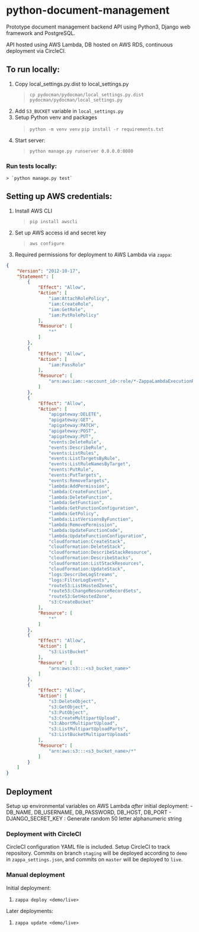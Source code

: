 # python-document-management

Prototype document management backend API using Python3, Django web framework and PostgreSQL.

API hosted using AWS Lambda, DB hosted on AWS RDS, continuous deployment via CircleCI.

## To run locally:

1. Copy local_settings.py.dist to local_settings.py
    > `cp pydocman/pydocman/local_settings.py.dist pydocman/pydocman/local_settings.py`
2. Add `S3_BUCKET` variable in `local_settings.py`
3. Setup Python venv and packages
    > `python -m venv venv`
    > `pip install -r requirements.txt`
4. Start server:
    > `python manage.py runserver 0.0.0.0:8080`

### Run tests locally:
    > `python manage.py test`

## Setting up AWS credentials:

1. Install AWS CLI
    > `pip install awscli`
2. Set up AWS access id and secret key
    > `aws configure`
3. Required permissions for deployment to AWS Lambda via `zappa`:

```json
{
    "Version": "2012-10-17",
    "Statement": [
        {
            "Effect": "Allow",
            "Action": [
                "iam:AttachRolePolicy",
                "iam:CreateRole",
                "iam:GetRole",
                "iam:PutRolePolicy"
            ],
            "Resource": [
                "*"
            ]
        },
        {
            "Effect": "Allow",
            "Action": [
                "iam:PassRole"
            ],
            "Resource": [
                "arn:aws:iam::<account_id>:role/*-ZappaLambdaExecutionRole"
            ]
        },
        {
            "Effect": "Allow",
            "Action": [
                "apigateway:DELETE",
                "apigateway:GET",
                "apigateway:PATCH",
                "apigateway:POST",
                "apigateway:PUT",
                "events:DeleteRule",
                "events:DescribeRule",
                "events:ListRules",
                "events:ListTargetsByRule",
                "events:ListRuleNamesByTarget",
                "events:PutRule",
                "events:PutTargets",
                "events:RemoveTargets",
                "lambda:AddPermission",
                "lambda:CreateFunction",
                "lambda:DeleteFunction",
                "lambda:GetFunction",
                "lambda:GetFunctionConfiguration",
                "lambda:GetPolicy",
                "lambda:ListVersionsByFunction",
                "lambda:RemovePermission",
                "lambda:UpdateFunctionCode",
                "lambda:UpdateFunctionConfiguration",
                "cloudformation:CreateStack",
                "cloudformation:DeleteStack",
                "cloudformation:DescribeStackResource",
                "cloudformation:DescribeStacks",
                "cloudformation:ListStackResources",
                "cloudformation:UpdateStack",
                "logs:DescribeLogStreams",
                "logs:FilterLogEvents",
                "route53:ListHostedZones",
                "route53:ChangeResourceRecordSets",
                "route53:GetHostedZone",
                "s3:CreateBucket"
            ],
            "Resource": [
                "*"
            ]
        },
        {
            "Effect": "Allow",
            "Action": [
                "s3:ListBucket"
            ],
            "Resource": [
                "arn:aws:s3:::<s3_bucket_name>"
            ]
        },
        {
            "Effect": "Allow",
            "Action": [
                "s3:DeleteObject",
                "s3:GetObject",
                "s3:PutObject",
                "s3:CreateMultipartUpload",
                "s3:AbortMultipartUpload",
                "s3:ListMultipartUploadParts",
                "s3:ListBucketMultipartUploads"
            ],
            "Resource": [
                "arn:aws:s3:::<s3_bucket_name>/*"
            ]
        }
    ]
}
```
## Deployment
Setup up environmental variables on AWS Lambda _after_ initial deployment:
    - DB_NAME, DB_USERNAME, DB_PASSWORD, DB_HOST, DB_PORT
    - DJANGO_SECRET_KEY : Generate random 50 letter alphanumeric string

### Deployment with CircleCI
CircleCI configuration YAML file is included. Setup CircleCI to track repository.
Commits on branch `staging` will be deployed according to `demo` in `zappa_settings.json`,
and commits on `master` will be deployed to `live`.

### Manual deployment
Initial deployment:

1. `zappa deploy <demo/live>`

Later deployments:

1. `zappa update <demo/live>`

